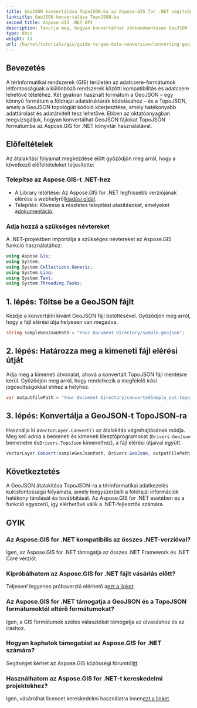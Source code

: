 ```yaml
---
title: GeoJSON konvertálása TopoJSON-ba az Aspose.GIS for .NET segítségével
linktitle: GeoJSON konvertálása TopoJSON-ba
second_title: Aspose.GIS .NET API
description: Tanulja meg, hogyan konvertálhat zökkenőmentesen GeoJSON fájlokat TopoJSON formátumba a hatékony Aspose.GIS for .NET könyvtár segítségével. Ez a lépésenkénti oktatóanyag a telepítéstől a végrehajtásig mindent lefed.
type: docs
weight: 11
url: /hu/net/tutorials/gis/guide-to-geo-data-conversion/converting-geojson-to-topojson/
---
```

## Bevezetés

A térinformatikai rendszerek (GIS) területén az adatcsere-formátumok létfontosságúak a különböző rendszerek közötti kompatibilitás és adatcsere lehetővé tételéhez. Két gyakran használt formátum a GeoJSON – egy könnyű formátum a földrajzi adatstruktúrák kódolásához – és a TopoJSON, amely a GeoJSON topológiát kódoló kiterjesztése, amely hatékonyabb adattárolást és adatátvitelt tesz lehetővé. Ebben az oktatóanyagban megvizsgáljuk, hogyan konvertálhat GeoJSON fájlokat TopoJSON formátumba az Aspose.GIS for .NET könyvtár használatával.

## Előfeltételek

Az átalakítási folyamat megkezdése előtt győződjön meg arról, hogy a következő előfeltételeket teljesítette:

### Telepítse az Aspose.GIS-t .NET-hez

-  A Library letöltése: Az Aspose.GIS for .NET legfrissebb verziójának elérése a webhelyről[kiadási oldal](https://releases.aspose.com/gis/net/).
- Telepítés: Kövesse a részletes telepítési utasításokat, amelyeket a[dokumentáció](https://reference.aspose.com/gis/net/).

### Adja hozzá a szükséges névtereket

A .NET-projektben importálja a szükséges névtereket az Aspose.GIS funkció használatához:

```csharp
using Aspose.Gis;
using System;
using System.Collections.Generic;
using System.Linq;
using System.Text;
using System.Threading.Tasks;
```

## 1. lépés: Töltse be a GeoJSON fájlt

Kezdje a konvertálni kívánt GeoJSON fájl betöltésével. Győződjön meg arról, hogy a fájl elérési útja helyesen van megadva.

```csharp
string sampleGeoJsonPath = "Your Document Directory/sample.geojson";
```

## 2. lépés: Határozza meg a kimeneti fájl elérési útját

Adja meg a kimeneti útvonalat, ahová a konvertált TopoJSON fájl mentésre kerül. Győződjön meg arról, hogy rendelkezik a megfelelő írási jogosultságokkal ehhez a helyhez.

```csharp
var outputFilePath = "Your Document Directory/convertedSample_out.topojson";
```

## 3. lépés: Konvertálja a GeoJSON-t TopoJSON-ra

 Használja ki a`VectorLayer.Convert()` az átalakítás végrehajtásának módja. Meg kell adnia a bemeneti és kimeneti illesztőprogramokat (`Drivers.GeoJson` bemenetre és`Drivers.TopoJson` kimenethez), a fájl elérési útjaival együtt.

```csharp
VectorLayer.Convert(sampleGeoJsonPath, Drivers.GeoJson, outputFilePath, Drivers.TopoJson);
```

## Következtetés

A GeoJSON átalakítása TopoJSON-ra a térinformatikai adatkezelés kulcsfontosságú folyamata, amely leegyszerűsíti a földrajzi információk hatékony tárolását és továbbítását. Az Aspose.GIS for .NET esetében ez a funkció egyszerű, így elérhetővé válik a .NET-fejlesztők számára.

## GYIK

### Az Aspose.GIS for .NET kompatibilis az összes .NET-verzióval?

Igen, az Aspose.GIS for .NET támogatja az összes .NET Framework és .NET Core verziót.

### Kipróbálhatom az Aspose.GIS for .NET fájlt vásárlás előtt?

 Teljesen! Ingyenes próbaverzió elérhető a[ezt a linket](https://releases.aspose.com/).

### Az Aspose.GIS for .NET támogatja a GeoJSON és a TopoJSON formátumoktól eltérő formátumokat?

Igen, a GIS formátumok széles választékát támogatja az olvasáshoz és az íráshoz.

### Hogyan kaphatok támogatást az Aspose.GIS for .NET számára?

 Segítséget kérhet az Aspose.GIS közösségi fórumtól[itt](https://forum.aspose.com/c/gis/33).

### Használhatom az Aspose.GIS for .NET-t kereskedelmi projektekhez?

 Igen, vásárolhat licencet kereskedelmi használatra innen[ezt a linket](https://purchase.conholdate.com/buy).